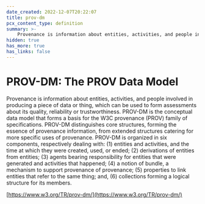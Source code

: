 ```yaml
---
date_created: 2022-12-07T20:22:07
title: prov-dm
pcx_content_type: definition
summary: >-
    Provenance is information about entities, activities, and people involved in producing a piece of data or thing, which can be used to form assessments about its quality, reliability or trustworthiness. PROV-DM is the conceptual data model that forms a basis for the W3C provenance (PROV) family of specifications. PROV-DM distinguishes core structures, forming the essence of provenance information, from extended structures catering for more specific uses of provenance. PROV-DM is organized in six components, respectively dealing with: (1) entities and activities, and the time at which they were created, used, or ended; (2) derivations of entities from entities; (3) agents bearing responsibility for entities that were generated and activities that happened; (4) a notion of bundle, a mechanism to support provenance of provenance; (5) properties to link entities that refer to the same thing; and, (6) collections forming a logical structure for its members.
hidden: true
has_more: true
has_links: false
---
```


# PROV-DM: The PROV Data Model

Provenance is information about entities, activities, and people involved in producing a piece of data or thing, which can be used to form assessments about its quality, reliability or trustworthiness. PROV-DM is the conceptual data model that forms a basis for the W3C provenance (PROV) family of specifications. PROV-DM distinguishes core structures, forming the essence of provenance information, from extended structures catering for more specific uses of provenance. PROV-DM is organized in six components, respectively dealing with: (1) entities and activities, and the time at which they were created, used, or ended; (2) derivations of entities from entities; (3) agents bearing responsibility for entities that were generated and activities that happened; (4) a notion of bundle, a mechanism to support provenance of provenance; (5) properties to link entities that refer to the same thing; and, (6) collections forming a logical structure for its members.

[https://www.w3.org/TR/prov-dm/](https://www.w3.org/TR/prov-dm/)
